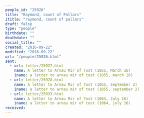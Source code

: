 ```yaml
---
people_id: "25926"
title: "Raymond, count of Pallars"
ititle: "raymond, count of pallars"
draft: false
type: "people"
birthdate: ""
deathdate: ""
social_title: ""
created: "2016-09-22"
modified: "2016-09-22"
url: "/people/25926.html"
sent:
  - url: letter/25927.html
    name: A letter to Arnau Mir of Tost (1055, March 16)
    iname: a letter to arnau mir of tost (1055, march 16)
  - url: letter/25928.html
    name: A letter to Arnau Mir of Tost (1055, September 2)
    iname: a letter to arnau mir of tost (1055, september 2)
  - url: letter/25933.html
    name: A letter to Arnau Mir of Tost (1064, July 16)
    iname: a letter to arnau mir of tost (1064, july 16)
received:
---
```

